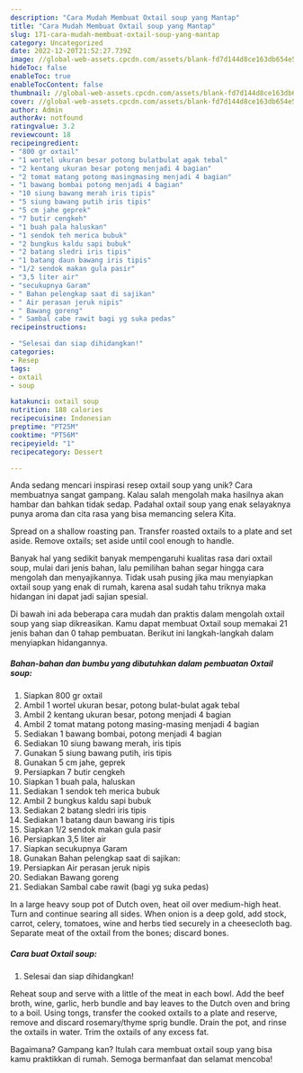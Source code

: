 ```yaml
---
description: "Cara Mudah Membuat Oxtail soup yang Mantap"
title: "Cara Mudah Membuat Oxtail soup yang Mantap"
slug: 171-cara-mudah-membuat-oxtail-soup-yang-mantap
category: Uncategorized
date: 2022-12-20T21:52:27.739Z
image: //global-web-assets.cpcdn.com/assets/blank-fd7d144d8ce163db654e5a02c40b08a2775adb7897d16e4062681dc7e1b2800f.png
hideToc: false
enableToc: true
enableTocContent: false
thumbnail: //global-web-assets.cpcdn.com/assets/blank-fd7d144d8ce163db654e5a02c40b08a2775adb7897d16e4062681dc7e1b2800f.png
cover: //global-web-assets.cpcdn.com/assets/blank-fd7d144d8ce163db654e5a02c40b08a2775adb7897d16e4062681dc7e1b2800f.png
author: Admin
authorAv: notfound
ratingvalue: 3.2
reviewcount: 18
recipeingredient:
- "800 gr oxtail"
- "1 wortel ukuran besar potong bulatbulat agak tebal"
- "2 kentang ukuran besar potong menjadi 4 bagian"
- "2 tomat matang potong masingmasing menjadi 4 bagian"
- "1 bawang bombai potong menjadi 4 bagian"
- "10 siung bawang merah iris tipis"
- "5 siung bawang putih iris tipis"
- "5 cm jahe geprek"
- "7 butir cengkeh"
- "1 buah pala haluskan"
- "1 sendok teh merica bubuk"
- "2 bungkus kaldu sapi bubuk"
- "2 batang sledri iris tipis"
- "1 batang daun bawang iris tipis"
- "1/2 sendok makan gula pasir"
- "3,5 liter air"
- "secukupnya Garam"
- " Bahan pelengkap saat di sajikan"
- " Air perasan jeruk nipis"
- " Bawang goreng"
- " Sambal cabe rawit bagi yg suka pedas"
recipeinstructions:

- "Selesai dan siap dihidangkan!"
categories:
- Resep
tags:
- oxtail
- soup

katakunci: oxtail soup 
nutrition: 188 calories
recipecuisine: Indonesian
preptime: "PT25M"
cooktime: "PT56M"
recipeyield: "1"
recipecategory: Dessert

---
```





Anda sedang mencari inspirasi resep oxtail soup yang unik? Cara membuatnya sangat gampang. Kalau salah mengolah maka hasilnya akan hambar dan bahkan tidak sedap. Padahal oxtail soup yang enak selayaknya punya aroma dan cita rasa yang bisa memancing selera Kita.





Spread on a shallow roasting pan. Transfer roasted oxtails to a plate and set aside. Remove oxtails; set aside until cool enough to handle.

Banyak hal yang sedikit banyak mempengaruhi kualitas rasa dari oxtail soup, mulai dari jenis bahan, lalu pemilihan bahan segar hingga cara mengolah dan menyajikannya. Tidak usah pusing jika mau menyiapkan oxtail soup yang enak di rumah, karena asal sudah tahu triknya maka hidangan ini dapat jadi sajian spesial.






Di bawah ini ada beberapa cara mudah dan praktis dalam mengolah oxtail soup yang siap dikreasikan. Kamu dapat membuat Oxtail soup memakai 21 jenis bahan dan 0 tahap pembuatan. Berikut ini langkah-langkah dalam menyiapkan hidangannya.

<!--inarticleads1-->

##### Bahan-bahan dan bumbu yang dibutuhkan dalam pembuatan Oxtail soup:

1. Siapkan 800 gr oxtail
1. Ambil 1 wortel ukuran besar, potong bulat-bulat agak tebal
1. Ambil 2 kentang ukuran besar, potong menjadi 4 bagian
1. Ambil 2 tomat matang potong masing-masing menjadi 4 bagian
1. Sediakan 1 bawang bombai, potong menjadi 4 bagian
1. Sediakan 10 siung bawang merah, iris tipis
1. Gunakan 5 siung bawang putih, iris tipis
1. Gunakan 5 cm jahe, geprek
1. Persiapkan 7 butir cengkeh
1. Siapkan 1 buah pala, haluskan
1. Sediakan 1 sendok teh merica bubuk
1. Ambil 2 bungkus kaldu sapi bubuk
1. Sediakan 2 batang sledri iris tipis
1. Sediakan 1 batang daun bawang iris tipis
1. Siapkan 1/2 sendok makan gula pasir
1. Persiapkan 3,5 liter air
1. Siapkan secukupnya Garam
1. Gunakan  Bahan pelengkap saat di sajikan:
1. Persiapkan  Air perasan jeruk nipis
1. Sediakan  Bawang goreng
1. Sediakan  Sambal cabe rawit (bagi yg suka pedas)


In a large heavy soup pot of Dutch oven, heat oil over medium-high heat. Turn and continue searing all sides. When onion is a deep gold, add stock, carrot, celery, tomatoes, wine and herbs tied securely in a cheesecloth bag. Separate meat of the oxtail from the bones; discard bones. 

<!--inarticleads2-->

##### Cara buat Oxtail soup:


1. Selesai dan siap dihidangkan!

Reheat soup and serve with a little of the meat in each bowl. Add the beef broth, wine, garlic, herb bundle and bay leaves to the Dutch oven and bring to a boil. Using tongs, transfer the cooked oxtails to a plate and reserve, remove and discard rosemary/thyme sprig bundle. Drain the pot, and rinse the oxtails in water. Trim the oxtails of any excess fat. 

Bagaimana? Gampang kan? Itulah cara membuat oxtail soup yang bisa kamu praktikkan di rumah. Semoga bermanfaat dan selamat mencoba!
